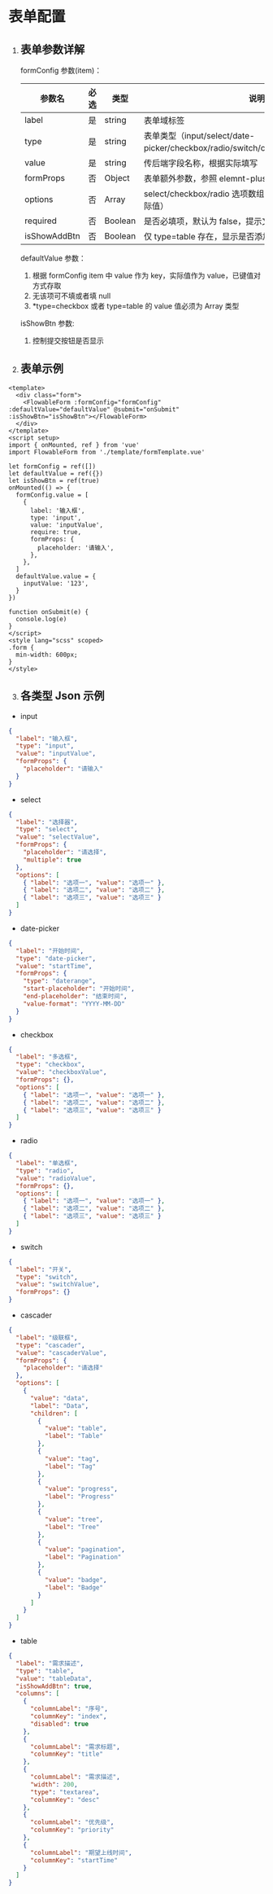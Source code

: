 # 表单配置

1. ## 表单参数详解

   formConfig 参数(item)：

   | 参数名       | 必选 | 类型    | 说明                                                                                 |
   | ------------ | ---- | ------- | ------------------------------------------------------------------------------------ |
   | label        | 是   | string  | 表单域标签                                                                           |
   | type         | 是   | string  | 表单类型（input/select/date-picker/checkbox/radio/switch/cascader/selectUser/table） |
   | value        | 是   | string  | 传后端字段名称，根据实际填写                                                         |
   | formProps    | 否   | Object  | 表单额外参数，参照 elemnt-plus 各表单组件参数填写                                    |
   | options      | 否   | Array   | select/checkbox/radio 选项数组（label 为文案，value 为实际值）                       |
   | required     | 否   | Boolean | 是否必填项，默认为 false，提示文案为`请输入${label}`                                 |
   | isShowAddBtn | 否   | Boolean | 仅 type=table 存在，显示是否添加一行                                                 |

   defaultValue 参数：

   1. 根据 formConfig item 中 value 作为 key，实际值作为 value，已键值对方式存取
   2. 无该项可不填或者填 null
   3. \*type=checkbox 或者 type=table 的 value 值必须为 Array 类型

   isShowBtn 参数:

   1. 控制提交按钮是否显示

2. ## 表单示例

```vue
<template>
  <div class="form">
    <FlowableForm :formConfig="formConfig" :defaultValue="defaultValue" @submit="onSubmit" :isShowBtn="isShowBtn"></FlowableForm>
  </div>
</template>
<script setup>
import { onMounted, ref } from 'vue'
import FlowableForm from './template/formTemplate.vue'

let formConfig = ref([])
let defaultValue = ref({})
let isShowBtn = ref(true)
onMounted(() => {
  formConfig.value = [
    {
      label: '输入框',
      type: 'input',
      value: 'inputValue',
      require: true,
      formProps: {
        placeholder: '请输入',
      },
    },
  ]
  defaultValue.value = {
    inputValue: '123',
  }
})

function onSubmit(e) {
  console.log(e)
}
</script>
<style lang="scss" scoped>
.form {
  min-width: 600px;
}
</style>
```

3. ## 各类型 Json 示例

- input

```json
{
  "label": "输入框",
  "type": "input",
  "value": "inputValue",
  "formProps": {
    "placeholder": "请输入"
  }
}
```

- select

```json
{
  "label": "选择器",
  "type": "select",
  "value": "selectValue",
  "formProps": {
    "placeholder": "请选择",
    "multiple": true
  },
  "options": [
    { "label": "选项一", "value": "选项一" },
    { "label": "选项二", "value": "选项二" },
    { "label": "选项三", "value": "选项三" }
  ]
}
```

- date-picker

```json
{
  "label": "开始时间",
  "type": "date-picker",
  "value": "startTime",
  "formProps": {
    "type": "daterange",
    "start-placeholder": "开始时间",
    "end-placeholder": "结束时间",
    "value-format": "YYYY-MM-DD"
  }
}
```

- checkbox

```json
{
  "label": "多选框",
  "type": "checkbox",
  "value": "checkboxValue",
  "formProps": {},
  "options": [
    { "label": "选项一", "value": "选项一" },
    { "label": "选项二", "value": "选项二" },
    { "label": "选项三", "value": "选项三" }
  ]
}
```

- radio

```json
{
  "label": "单选框",
  "type": "radio",
  "value": "radioValue",
  "formProps": {},
  "options": [
    { "label": "选项一", "value": "选项一" },
    { "label": "选项二", "value": "选项二" },
    { "label": "选项三", "value": "选项三" }
  ]
}
```

- switch

```json
{
  "label": "开关",
  "type": "switch",
  "value": "switchValue",
  "formProps": {}
}
```

- cascader

```json
{
  "label": "级联框",
  "type": "cascader",
  "value": "cascaderValue",
  "formProps": {
    "placeholder": "请选择"
  },
  "options": [
    {
      "value": "data",
      "label": "Data",
      "children": [
        {
          "value": "table",
          "label": "Table"
        },
        {
          "value": "tag",
          "label": "Tag"
        },
        {
          "value": "progress",
          "label": "Progress"
        },
        {
          "value": "tree",
          "label": "Tree"
        },
        {
          "value": "pagination",
          "label": "Pagination"
        },
        {
          "value": "badge",
          "label": "Badge"
        }
      ]
    }
  ]
}
```

- table

```json
{
  "label": "需求描述",
  "type": "table",
  "value": "tableData",
  "isShowAddBtn": true,
  "columns": [
    {
      "columnLabel": "序号",
      "columnKey": "index",
      "disabled": true
    },
    {
      "columnLabel": "需求标题",
      "columnKey": "title"
    },
    {
      "columnLabel": "需求描述",
      "width": 200,
      "type": "textarea",
      "columnKey": "desc"
    },
    {
      "columnLabel": "优先级",
      "columnKey": "priority"
    },
    {
      "columnLabel": "期望上线时间",
      "columnKey": "startTime"
    }
  ]
}
```
